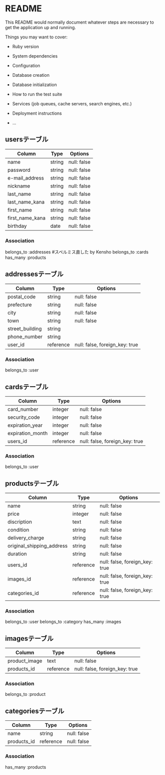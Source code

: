 # README

This README would normally document whatever steps are necessary to get the
application up and running.

Things you may want to cover:

* Ruby version

* System dependencies

* Configuration

* Database creation

* Database initialization

* How to run the test suite

* Services (job queues, cache servers, search engines, etc.)

* Deployment instructions

* ...

## usersテーブル
|Column|Type|Options|
|------|----|-------|
|name|string|null: false|
|password|string|null: false|
|e-mail_address|string|null: false|
|nickname|string|null: false|
|last_name|string|null: false|
|last_name_kana|string|null: false|
|first_name|string|null: false|
|first_name_kana|string|null: false|
|birthday|date|null: false|

### Association
belongs_to :addresses #スペルミス直した by Kensho
belongs_to :cards
has_many :products

## addressesテーブル
|Column|Type|Options|
|------|----|-------|
|postal_code|string|null: false|
|prefecture|string|null: false|
|city|string|null: false|
|town|string|null: false|
|street_building|string||
|phone_number|string||
|user_id|reference|null: false, foreign_key: true|
### Association
belongs_to :user

## cardsテーブル
|Column|Type|Options|
|------|----|-------|
|card_number|integer|null: false|
|security_code|integer|null: false|
|expiration_year|integer|null: false|
|expiration_month|integer|null: false|
|users_id|reference|null: false, foreign_key: true|
### Association
belongs_to :user

## productsテーブル
|Column|Type|Options|
|------|----|-------|
|name|string|null: false|
|price|integer|null: false|
|discription|text|null: false|
|condition|string|null: false|
|delivery_charge|string|null: false|
|original_shipping_address|string|null: false|
|duration|string|null: false|
|users_id|reference|null: false, foreign_key: true|
|images_id|reference|null: false, foreign_key: true|
|categories_id|reference|null: false, foreign_key: true|
### Association
belongs_to :user
belongs_to :category
has_many :images

## imagesテーブル
|Column|Type|Options|
|------|----|-------|
|product_image|text|null: false|
|products_id|reference|null: false, foreign_key: true|
### Association
belongs_to :product

## categoriesテーブル
|Column|Type|Options|
|------|----|-------|
|name|string|null: false|
|products_id|reference|null: false|
### Association
has_many :products
